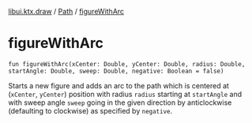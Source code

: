 [libui.ktx.draw](../README.md) / [Path](README.md) / [figureWithArc](figure-with-arc.md)

# figureWithArc

`fun figureWithArc(xCenter: Double, yCenter: Double, radius: Double, startAngle: Double, sweep: Double, negative: Boolean = false)`

Starts a new figure and adds an arc to the path which is centered at (`xCenter`, `yCenter`) position with radius `radius` starting at `startAngle` and with sweep angle `sweep` going in the given direction by anticlockwise (defaulting to clockwise) as specified by `negative`.
